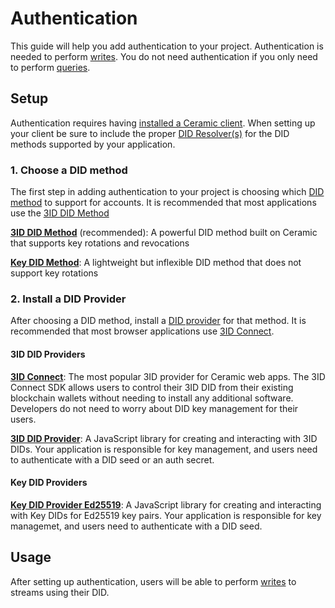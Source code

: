 # Authentication
This guide will help you add authentication to your project. Authentication is needed to perform [writes](./writes.md). You do not need authentication if you only need to perform [queries](queries.md).

## **Setup**
Authentication requires having [installed a Ceramic client](./installation.md). When setting up your client be sure to include the proper [DID Resolver(s)](../learn/glossary.md#did-resolver) for the DID methods supported by your application.

### 1. Choose a DID method
The first step in adding authentication to your project is choosing which [DID method](../learn/glossary.md#did-methods) to support for accounts. It is recommended that most applications use the [3ID DID Method](../authentication/3id-did/method.md)

[**3ID DID Method**](../authentication/3id-did/method.md) (recommended): A powerful DID method built on Ceramic that supports key rotations and revocations

[**Key DID Method**](../authentication/key-did/method.md): A lightweight but inflexible DID method that does not support key rotations


### 2. Install a DID Provider
After choosing a DID method, install a [DID provider](../learn/glossary.md#did-providers) for that method. It is recommended that most browser applications use [3ID Connect](../authentication/3id-did/3id-connect.md).

#### 3ID DID Providers

[**3ID Connect**](../authentication/3id-did/3id-connect.md): The most popular 3ID provider for Ceramic web apps. The 3ID Connect SDK allows users to control their 3ID DID from their existing blockchain wallets without needing to install any additional software. Developers do not need to worry about DID key management for their users.

[**3ID DID Provider**](../authentication/3id-did/provider.md): A JavaScript library for creating and interacting with 3ID DIDs. Your application is responsible for key management, and users need to authenticate with a DID seed or an auth secret.

#### Key DID Providers

[**Key DID Provider Ed25519**](../authentication/3id-did/provider.md): A JavaScript library for creating and interacting with Key DIDs for Ed25519 key pairs. Your application is responsible for key managemet, and users need to authenticate with a DID seed.


## **Usage**
After setting up authentication, users will be able to perform [writes](./writes.md) to streams using their DID.

</br>
</br>
</br>
